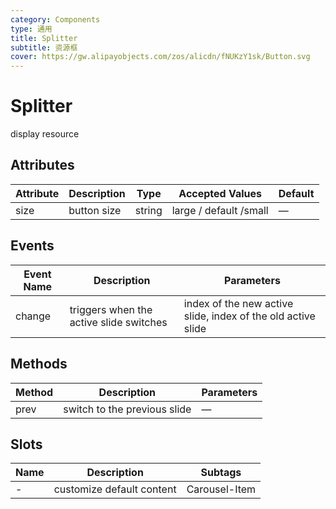 ```yaml
---
category: Components
type: 通用
title: Splitter
subtitle: 资源框
cover: https://gw.alipayobjects.com/zos/alicdn/fNUKzY1sk/Button.svg
---
```


# Splitter

display resource

## Attributes

| Attribute | Description | Type   | Accepted Values        | Default |
| --------- | ----------- | ------ | ---------------------- | ------- |
| size      | button size | string | large / default /small | —       |

## Events

| Event Name | Description | Parameters |
| --- | --- | --- |
| change | triggers when the active slide switches | index of the new active slide, index of the old active slide |

## Methods

| Method | Description                  | Parameters |
| ------ | ---------------------------- | ---------- |
| prev   | switch to the previous slide | —          |

## Slots

| Name | Description               | Subtags       |
| ---- | ------------------------- | ------------- |
| -    | customize default content | Carousel-Item |

